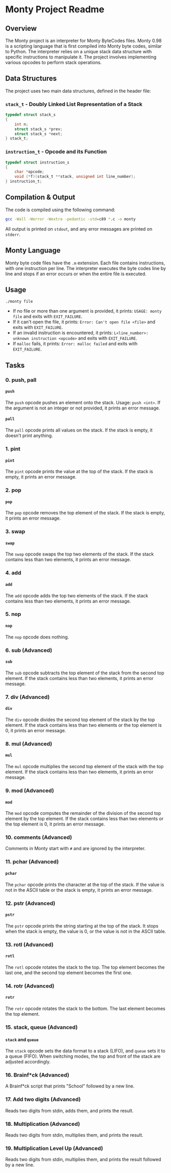 # Monty Project Readme

## Overview

The Monty project is an interpreter for Monty ByteCodes files. Monty 0.98 is a scripting language that is first compiled into Monty byte codes, similar to Python. The interpreter relies on a unique stack data structure with specific instructions to manipulate it. The project involves implementing various opcodes to perform stack operations.

## Data Structures

The project uses two main data structures, defined in the header file:

### `stack_t` - Doubly Linked List Representation of a Stack

```c
typedef struct stack_s
{
    int n;
    struct stack_s *prev;
    struct stack_s *next;
} stack_t;
```

### `instruction_t` - Opcode and its Function

```c
typedef struct instruction_s
{
    char *opcode;
    void (*f)(stack_t **stack, unsigned int line_number);
} instruction_t;
```

## Compilation & Output

The code is compiled using the following command:

```bash
gcc -Wall -Werror -Wextra -pedantic -std=c89 *.c -o monty
```

All output is printed on `stdout`, and any error messages are printed on `stderr`.

## Monty Language

Monty byte code files have the `.m` extension. Each file contains instructions, with one instruction per line. The interpreter executes the byte codes line by line and stops if an error occurs or when the entire file is executed.

## Usage

```
./monty file
```

- If no file or more than one argument is provided, it prints: `USAGE: monty file` and exits with `EXIT_FAILURE`.
- If it can't open the file, it prints: `Error: Can't open file <file>` and exits with `EXIT_FAILURE`.
- If an invalid instruction is encountered, it prints: `L<line_number>: unknown instruction <opcode>` and exits with `EXIT_FAILURE`.
- If `malloc` fails, it prints: `Error: malloc failed` and exits with `EXIT_FAILURE`.

## Tasks

### 0. push, pall

#### `push`

The `push` opcode pushes an element onto the stack. Usage: `push <int>`. If the argument is not an integer or not provided, it prints an error message.

#### `pall`

The `pall` opcode prints all values on the stack. If the stack is empty, it doesn't print anything.

### 1. pint

#### `pint`

The `pint` opcode prints the value at the top of the stack. If the stack is empty, it prints an error message.

### 2. pop

#### `pop`

The `pop` opcode removes the top element of the stack. If the stack is empty, it prints an error message.

### 3. swap

#### `swap`

The `swap` opcode swaps the top two elements of the stack. If the stack contains less than two elements, it prints an error message.

### 4. add

#### `add`

The `add` opcode adds the top two elements of the stack. If the stack contains less than two elements, it prints an error message.

### 5. nop

#### `nop`

The `nop` opcode does nothing.

### 6. sub (Advanced)

#### `sub`

The `sub` opcode subtracts the top element of the stack from the second top element. If the stack contains less than two elements, it prints an error message.

### 7. div (Advanced)

#### `div`

The `div` opcode divides the second top element of the stack by the top element. If the stack contains less than two elements or the top element is 0, it prints an error message.

### 8. mul (Advanced)

#### `mul`

The `mul` opcode multiplies the second top element of the stack with the top element. If the stack contains less than two elements, it prints an error message.

### 9. mod (Advanced)

#### `mod`

The `mod` opcode computes the remainder of the division of the second top element by the top element. If the stack contains less than two elements or the top element is 0, it prints an error message.

### 10. comments (Advanced)

Comments in Monty start with `#` and are ignored by the interpreter.

### 11. pchar (Advanced)

#### `pchar`

The `pchar` opcode prints the character at the top of the stack. If the value is not in the ASCII table or the stack is empty, it prints an error message.

### 12. pstr (Advanced)

#### `pstr`

The `pstr` opcode prints the string starting at the top of the stack. It stops when the stack is empty, the value is 0, or the value is not in the ASCII table.

### 13. rotl (Advanced)

#### `rotl`

The `rotl` opcode rotates the stack to the top. The top element becomes the last one, and the second top element becomes the first one.

### 14. rotr (Advanced)

#### `rotr`

The `rotr` opcode rotates the stack to the bottom. The last element becomes the top element.

### 15. stack, queue (Advanced)

#### `stack` and `queue`

The `stack` opcode sets the data format to a stack (LIFO), and `queue` sets it to a queue (FIFO). When switching modes, the top and front of the stack are adjusted accordingly.

### 16. Brainf*ck (Advanced)

A Brainf*ck script that prints "School" followed by a new line.

### 17. Add two digits (Advanced)

Reads two digits from stdin, adds them, and prints the result.

### 18. Multiplication (Advanced)

Reads two digits from stdin, multiplies them, and prints the result.

### 19. Multiplication Level Up (Advanced)

Reads two digits from stdin, multiplies them, and prints the result followed by a new line.
